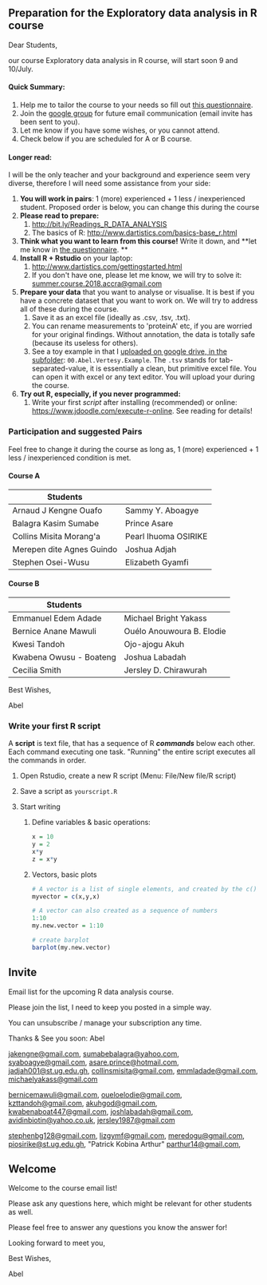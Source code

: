

## Preparation for the Exploratory data analysis in R course



Dear Students,

our course Exploratory data analysis in R course, will start soon 9 and 10/July.



#### Quick Summary:

1. Help me to tailor the course to your needs so fill out  [this questionnaire](https://goo.gl/forms/BIVreu67GH9T7r5I2).
2. Join the [google group](https://groups.google.com/forum/#!forum/r-2018-accra) for future email communication (email invite has been sent to you).
3. Let me know if you have some wishes, or you cannot attend.
4. Check below if you are scheduled for A or B course.



#### Longer read:

I will be the only teacher and your background and experience seem very diverse, therefore I will need some assistance from your side:


1. **You will work in pairs**: 1 (more) experienced + 1 less / inexperienced student. Proposed order is below, you can change this during the course
2. **Please read to prepare:**
   1. http://bit.ly/Readings_R_DATA_ANALYSIS
   2. The basics of R: http://www.dartistics.com/basics-base_r.html
3. **Think what you want to learn from this course!**  Write it down, and **let me know in [the questionnaire](https://goo.gl/forms/BIVreu67GH9T7r5I2). **
4. **Install R + Rstudio** on your laptop:
   1. http://www.dartistics.com/gettingstarted.html
   2. If you don't have one, please let me know, we will try to solve it:  summer.course.2018.accra@gmail.com
5. **Prepare your data** that you want to analyse or visualise. It is best if you have a concrete dataset that you want to work on. We will try to address all of these during the course.
   1. Save it as an excel file (ideally as .csv, .tsv, .txt).
   2. You can rename measurements to 'proteinA' etc, if you are worried for your original findings. Without annotation, the data is totally safe (because its useless for others). 
   3. See a toy example in that I [uploaded on google drive, in the subfolder](https://drive.google.com/drive/folders/13GXaMqtFHQoNi-6Oc_w3Bxi6JHrt63yU?usp=sharing): `00.Abel.Vertesy.Example`. The `.tsv` stands for tab-separated-value, it is essentially a clean, but primitive excel file. You can open it with excel or any text editor. You will upload your during the course.
6. **Try out R, especially, if you never programmed:**
   1. Write your first *script* after installing (recommended) or online: https://www.jdoodle.com/execute-r-online.  See reading for details!



### Participation and suggested Pairs

Feel free to change it during the course as long as,  1 (more) experienced + 1 less / inexperienced condition is met.

#### Course A

| Students                  |                      |
| ------------------------- | -------------------- |
| Arnaud J Kengne Ouafo     | Sammy Y. Aboagye     |
| Balagra Kasim Sumabe      | Prince Asare         |
| Collins Misita Morang'a   | Pearl Ihuoma OSIRIKE |
| Merepen dite Agnes Guindo | Joshua Adjah         |
| Stephen Osei-Wusu         | Elizabeth Gyamfi     |



#### Course B

| Students                |                           |
| ----------------------- | ------------------------- |
| Emmanuel Edem Adade     | Michael Bright Yakass     |
| Bernice Anane Mawuli    | Ouélo Anouwoura B. Elodie |
| Kwesi Tandoh            | Ojo-ajogu  Akuh           |
| Kwabena Owusu - Boateng | Joshua Labadah            |
| Cecilia Smith           | Jersley D. Chirawurah     |





Best Wishes,

Abel

### Write your first R script

A **script** is text file, that has a sequence of R ***commands*** below each other. Each command executing one task. "Running" the entire script executes all the commands in order.

1. Open Rstudio, create a new R script (Menu: File/New file/R script)

2. Save a script  as `yourscript.R` 

3. Start writing

   1. Define variables & basic operations:

      ```R
      x = 10
      y = 2
      x*y
      z = x*y
      ```

   2. Vectors, basic plots

      ```R
      # A vector is a list of single elements, and created by the c() function
      myvector = c(x,y,x)
      
      # A vector can also created as a sequence of numbers
      1:10
      my.new.vector = 1:10
      
      # create barplot
      barplot(my.new.vector)
      ```

      





## Invite

Email list for the upcoming R data analysis course. 

Please join the list, I need to keep you posted in a simple way.

You can unsubscribe / manage your subscription any time.

Thanks & See you soon:
Abel



jakengne@gmail.com, sumabebalagra@yahoo.com, syaboagye@gmail.com, asare.prince@hotmail.com, jadjah001@st.ug.edu.gh, collinsmisita@gmail.com, emmladade@gmail.com, michaelyakass@gmail.com



 bernicemawuli@gmail.com,  oueloelodie@gmail.com, kzttandoh@gmail.com, akuhgod@gmail.com, kwabenaboat447@gmail.com, joshlabadah@gmail.com, avidinbiotin@yahoo.co.uk, jersley1987@gmail.com

 stephenbg128@gmail.com, lizgymf@gmail.com, meredogu@gmail.com, piosirike@st.ug.edu.gh, "Patrick Kobina Arthur" <parthur14@gmail.com>, 



## Welcome



Welcome to the course email list!

Please ask any questions here, which might be relevant for other students as well.

Please feel free to answer any questions you know the answer for!



Looking forward to meet you,

Best Wishes,

Abel